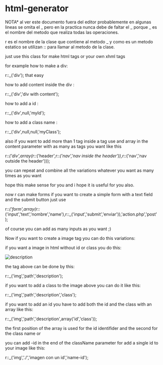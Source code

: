 # html-generator

NOTA* al ver este documento fuera del editor probablemente en algunas lineas se omita el _ pero en la practica nunca debe de faltar el _
porque _ es el nombre del metodo que realiza todas las operaciones.

r es el nombre de la clase que contiene al metodo _ y como es un metodo estatico
se utilizan :: para llamar al metodo de la clase.

just use this class for make html tags or your own xhml tags 

for example how to make a div:

r::_('div');  that easy

how to add content inside the div :

r::_('div','div with content');

how to add a id :

r::_('div',null,'myId');

how to add a class name :

r::_('div',null,null,'myClass');

also if you want to add more than 1 tag inside a tag use and array in the content parameter with as many as tags you want like this

r::_('div',array(r::_('header',r::_('nav','nav inside the header')),r::_('nav','nav outside the header')));

you can repeat and combine all the variations whatever you want as many times as you want 

hope this make sense for you and i hope it is useful for you also.

now r can make forms if you want to create a simple form with a text field and the submit button just use

r::_('form',array(r::_('input','text','nombre','name'),r::_('input','submit','enviar')),'action.php','post');

of course you can add as many inputs as you want ;)

Now if you want to create a image tag you can do this variations:

if you want a image in html without id or class you do this:

<img src="path" alt="description">

the tag above can be done by this:

r::_('img','path','description');

if you want to add a class to the image above you can do it like this:

r::_('img','path','description','class');

if you want to add an id you have to add both the id and the class with an array like this:

r::_('img','path','description',array('id','class'));

the first position of the array is used for the id identifider and the second for the class name or

you can add -id in the end of the className parameter for add a single id to your image like this: 

r::_('img','./','imagen con un id','name-id');
